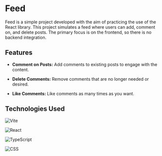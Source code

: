 # Feed

Feed is a simple project developed with the aim of practicing the use of the React library. This project simulates a feed where users can add, comment on, and delete posts. The primary focus is on the frontend, so there is no backend integration.



## Features

- **Comment on Posts:** Add comments to existing posts to engage with the content.

- **Delete Comments:** Remove comments that are no longer needed or desired.

- **Like Comments:** Like comments as many times as you want.

## Technologies Used

![Vite](https://img.shields.io/badge/-Vite-646CFF?logo=vite&logoColor=white&style=flat)

![React](https://img.shields.io/badge/-React-61DAFB?logo=react&logoColor=white&style=flat)

![TypeScript](https://img.shields.io/badge/-TypeScript-3178C6?logo=typescript&logoColor=white&style=flat)

![CSS](https://img.shields.io/badge/-CSS-1572B6?logo=css3&logoColor=white&style=flat)

